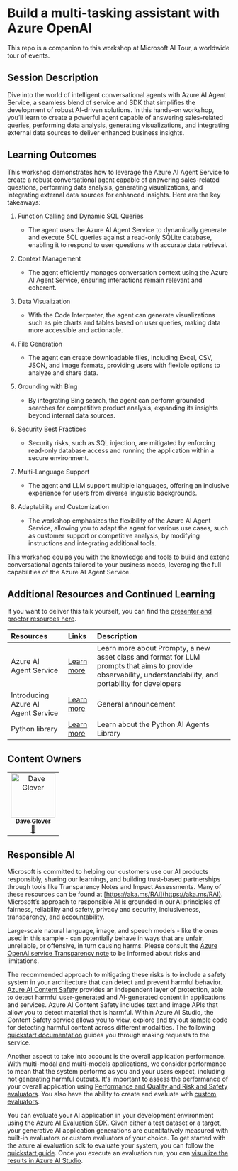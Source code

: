 # Build a multi-tasking assistant with Azure OpenAI

<!-- [![Azure AI Community Discord](
https://dcbadge.vercel.app/api/server/ByRwuEEgH4)](https://discord.com/invite/ByRwuEEgH4?WT.mc_id=aiml-00001-leestott) -->

This repo is a companion to this workshop at Microsoft AI Tour, a worldwide tour of events.

<!-- > Learn more about Microsoft AI Tour on the official website. -->

<!-- ![Session cover image with a bright "AI" text in 3D over a blue and purple abstract background.](img/mulit-task-assistant-cover.png) -->

## Session Description

Dive into the world of intelligent conversational agents with Azure AI Agent Service, a seamless blend of service and SDK that simplifies the development of robust AI-driven solutions. In this hands-on workshop, you’ll learn to create a powerful agent capable of answering sales-related queries, performing data analysis, generating visualizations, and integrating external data sources to deliver enhanced business insights.

## Learning Outcomes

This workshop demonstrates how to leverage the Azure AI Agent Service to create a robust conversational agent capable of answering sales-related questions, performing data analysis, generating visualizations, and integrating external data sources for enhanced insights. Here are the key takeaways:

1. Function Calling and Dynamic SQL Queries

   - The agent uses the Azure AI Agent Service to dynamically generate and execute SQL queries against a read-only SQLite database, enabling it to respond to user questions with accurate data retrieval.

2. Context Management

   - The agent efficiently manages conversation context using the Azure AI Agent Service, ensuring interactions remain relevant and coherent.

3. Data Visualization

   - With the Code Interpreter, the agent can generate visualizations such as pie charts and tables based on user queries, making data more accessible and actionable.

4. File Generation

   - The agent can create downloadable files, including Excel, CSV, JSON, and image formats, providing users with flexible options to analyze and share data.

5. Grounding with Bing

   - By integrating Bing search, the agent can perform grounded searches for competitive product analysis, expanding its insights beyond internal data sources.

6. Security Best Practices

   - Security risks, such as SQL injection, are mitigated by enforcing read-only database access and running the application within a secure environment.

7. Multi-Language Support

   - The agent and LLM support multiple languages, offering an inclusive experience for users from diverse linguistic backgrounds.

8. Adaptability and Customization

   - The workshop emphasizes the flexibility of the Azure AI Agent Service, allowing you to adapt the agent for various use cases, such as customer support or competitive analysis, by modifying instructions and integrating additional tools.

This workshop equips you with the knowledge and tools to build and extend conversational agents tailored to your business needs, leveraging the full capabilities of the Azure AI Agent Service.

## Additional Resources and Continued Learning

If you want to deliver this talk yourself, you can find the [presenter and proctor resources here](./session-delivery-resources/README.md).

| Resources          | Links                             | Description        |
|:-------------------|:----------------------------------|:-------------------|
| Azure AI Agent Service  | [Learn more](https://learn.microsoft.com/azure/ai-services/agents/) | Learn more about Prompty, a new asset class and format for LLM prompts that aims to provide observability, understandability, and portability for developers |
| Introducing Azure AI Agent Service | [Learn more](https://techcommunity.microsoft.com/blog/azure-ai-services-blog/introducing-azure-ai-agent-service/4298357) | General announcement |
| Python library | [Learn more](https://pypi.org/project/azure-ai-projects) | Learn about the Python AI Agents Library |

## Content Owners

<!-- ALL-CONTRIBUTORS-LIST:START - Do not remove or modify this section -->

<table>
<tr>
    <td align="center"><a href="http://learnanalytics.microsoft.com">
        <img src="https://github.com/gloveboxes.png" width="100px;" alt="Dave Glover"/><br />
        <sub><b>Dave Glover
</b></sub></a><br />
            <a href="https://github.com/gloveboxes" title="talk">📢</a>
    </td>
</tr>
</table>

<!-- ALL-CONTRIBUTORS-LIST:END -->

## Responsible AI

Microsoft is committed to helping our customers use our AI products responsibly, sharing our learnings, and building trust-based partnerships through tools like Transparency Notes and Impact Assessments. Many of these resources can be found at [https://aka.ms/RAI](https://aka.ms/RAI).
Microsoft’s approach to responsible AI is grounded in our AI principles of fairness, reliability and safety, privacy and security, inclusiveness, transparency, and accountability.

Large-scale natural language, image, and speech models - like the ones used in this sample - can potentially behave in ways that are unfair, unreliable, or offensive, in turn causing harms. Please consult the [Azure OpenAI service Transparency note](https://learn.microsoft.com/legal/cognitive-services/openai/transparency-note?tabs=text) to be informed about risks and limitations.

The recommended approach to mitigating these risks is to include a safety system in your architecture that can detect and prevent harmful behavior. [Azure AI Content Safety](https://learn.microsoft.com/azure/ai-services/content-safety/overview) provides an independent layer of protection, able to detect harmful user-generated and AI-generated content in applications and services. Azure AI Content Safety includes text and image APIs that allow you to detect material that is harmful. Within Azure AI Studio, the Content Safety service allows you to view, explore and try out sample code for detecting harmful content across different modalities. The following [quickstart documentation](https://learn.microsoft.com/azure/ai-services/content-safety/quickstart-text?tabs=visual-studio%2Clinux&pivots=programming-language-rest) guides you through making requests to the service.

Another aspect to take into account is the overall application performance. With multi-modal and multi-models applications, we consider performance to mean that the system performs as you and your users expect, including not generating harmful outputs. It's important to assess the performance of your overall application using [Performance and Quality and Risk and Safety evaluators](https://learn.microsoft.com/azure/ai-studio/concepts/evaluation-metrics-built-in). You also have the ability to create and evaluate with [custom evaluators](https://learn.microsoft.com/azure/ai-studio/how-to/develop/evaluate-sdk#custom-evaluators).

You can evaluate your AI application in your development environment using the [Azure AI Evaluation SDK](https://microsoft.github.io/promptflow/index.html). Given either a test dataset or a target, your generative AI application generations are quantitatively measured with built-in evaluators or custom evaluators of your choice. To get started with the azure ai evaluation sdk to evaluate your system, you can follow the [quickstart guide](https://learn.microsoft.com/azure/ai-studio/how-to/develop/flow-evaluate-sdk). Once you execute an evaluation run, you can [visualize the results in Azure AI Studio](https://learn.microsoft.com/azure/ai-studio/how-to/evaluate-flow-results).

